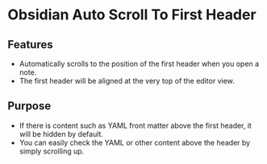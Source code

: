 # Obsidian Auto Scroll To First Header

## Features

- Automatically scrolls to the position of the first header when you open a note.
- The first header will be aligned at the very top of the editor view.

## Purpose

- If there is content such as YAML front matter above the first header, it will be hidden by default.
- You can easily check the YAML or other content above the header by simply scrolling up.
